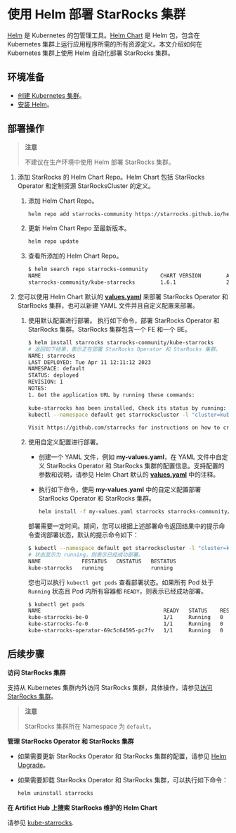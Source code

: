 # 使用 Helm 部署 StarRocks 集群

[Helm](https://helm.sh/) 是 Kubernetes 的包管理工具。[Helm Chart](https://helm.sh/docs/topics/charts/) 是 Helm 包，包含在 Kubernetes 集群上运行应用程序所需的所有资源定义。本文介绍如何在 Kubernetes 集群上使用 Helm 自动化部署 StarRocks 集群。

## 环境准备

- [创建 Kubernetes 集群](../sr_operator#创建-kubernetes-集群)。
- [安装 Helm](https://helm.sh/docs/intro/quickstart/)。

## 部署操作

> **注意**
>
> 不建议在生产环境中使用 Helm 部署 StarRocks 集群。

1. 添加 StarRocks 的 Helm Chart Repo。Helm Chart 包括 StarRocks Operator 和定制资源 StarRocksCluster 的定义。
   1. 添加 Helm Chart Repo。

      ```Bash
      helm repo add starrocks-community https://starrocks.github.io/helm-charts 
      ```

   2. 更新 Helm Chart Repo 至最新版本。

      ```Bash
      helm repo update
      ```

   3. 查看所添加的 Helm Chart Repo。

      ```Bash
      $ helm search repo starrocks-community
      NAME                                      CHART VERSION        APP VERSION        DESCRIPTION                                       
      starrocks-community/kube-starrocks        1.6.1                2.5.4              kube-starrocks collects Kubernetes manifests, s...
      ```

2. 您可以使用 Helm Chart 默认的 **[values.yaml](https://github.com/StarRocks/helm-charts/blob/main/charts/kube-starrocks/values.yaml)** 来部署 StarRocks Operator 和 StarRocks 集群，也可以新建  YAML 文件并且自定义配置来部署。
   1. 使用默认配置进行部署。
      执行如下命令，部署 StarRocks Operator 和 StarRocks 集群。StarRocks 集群包含一个 FE 和一个 BE。

      ```Bash
      $ helm install starrocks starrocks-community/kube-starrocks
      # 返回如下结果，表示正在部署 StarRocks Operator 和 StarRocks 集群。
      NAME: starrocks
      LAST DEPLOYED: Tue Apr 11 12:11:12 2023
      NAMESPACE: default
      STATUS: deployed
      REVISION: 1
      NOTES:
      1. Get the application URL by running these commands:
        
      kube-starrocks has been installed, Check its status by running:
      kubectl --namespace default get starrockscluster -l "cluster=kube-starrocks"
        
      Visit https://github.com/starrocks for instructions on how to create & configure.
      ```

   2. 使用自定义配置进行部署。
      - 创建一个 YAML 文件，例如 **my-values.yaml**，在 YAML 文件中自定义 StarRocks Operator 和 StarRocks 集群的配置信息。支持配置的参数和说明，请参见 Helm Chart 默认的 **[values.yaml](https://github.com/StarRocks/helm-charts/blob/main/charts/kube-starrocks/values.yaml)** 中的注释。
      - 执行如下命令，使用 **my-values.yaml** 中的自定义配置部署 StarRocks Operator 和 StarRocks 集群。

        ```Bash
        helm install -f my-values.yaml starrocks starrocks-community/kube-starrocks
        ```

      部署需要一定时间。期间，您可以根据上述部署命令返回结果中的提示命令查询部署状态，默认的提示命令如下：

      ```Bash
      $ kubectl --namespace default get starrockscluster -l "cluster=kube-starrocks"
      # 状态显示为 running，则表示已经成功部署。
      NAME             FESTATUS   CNSTATUS   BESTATUS
      kube-starrocks   running               running
      ```

      您也可以执行 `kubectl get pods` 查看部署状态。如果所有 Pod 处于 `Running` 状态且 Pod 内所有容器都 `READY`，则表示已经成功部署。

      ```Bash
      $ kubectl get pods
      NAME                                       READY   STATUS    RESTARTS   AGE
      kube-starrocks-be-0                        1/1     Running   0          2m50s
      kube-starrocks-fe-0                        1/1     Running   0          4m31s
      kube-starrocks-operator-69c5c64595-pc7fv   1/1     Running   0          4m50s
      ```

## 后续步骤

**访问 StarRocks 集群**

支持从 Kubernetes 集群内外访问 StarRocks 集群，具体操作，请参见[访问 StarRocks 集群](./sr_operator.md#访问-starrocks-集群)。

> **注意**
>
> StarRocks 集群所在 Namespace 为 `default`。

**管理 StarRocks Operator 和 StarRocks 集群**

- 如果需要更新 StarRocks Operator 和 StarRocks 集群的配置，请参见 [Helm Upgrade](https://helm.sh/docs/helm/helm_upgrade/)。
- 如果需要卸载 StarRocks Operator 和 StarRocks 集群，可以执行如下命令：

    ```Bash
    helm uninstall starrocks
    ```

**在 Artifict Hub 上搜索 StarRocks 维护的 Helm Chart**

请参见 [kube-starrocks](https://artifacthub.io/packages/helm/fslstarrocks/kube-starrocks).
